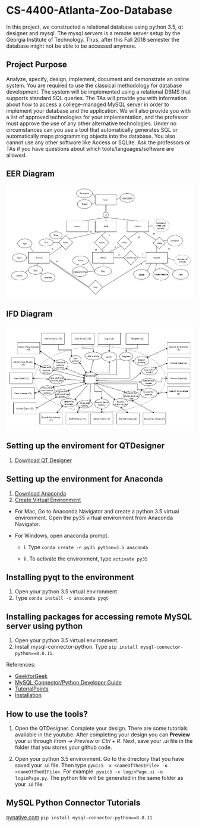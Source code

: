 # CS-4400-Atlanta-Zoo-Database
In this project, we constructed a relational database using python 3.5, qt designer and mysql. The mysql servers is a remote server setup by the Georgia Institute of Technology. Thus, after this Fall 2018 semester the database might not be able to be accessed anymore.

## Project Purpose  
Analyze, specify, design, implement, document and demonstrate an online system. You are required to use the classical methodology for database development. The system will be implemented using a relational DBMS that supports standard SQL queries. The TAs will provide you with information about how to access a college-managed MySQL server in order to implement your database and the application. We will also provide you with a list of approved technologies for your implementation, and the professor must approve the use of any other alternative technologies. Under no circumstances can you use a tool that automatically generates SQL or automatically maps programming objects into the database. You also cannot use any other software like Access or SQLite. Ask the professors or TAs if you have questions about which tools/languages/software are allowed. 

## EER Diagram
![alt text](/images/EER_Diagram.png?raw=true "EER Diagram")

## IFD Diagram
![alt text](/images/IFD_Diagram.png?raw=true "IFD Diagram")

## Setting up the enviroment for QTDesigner
1. [Download QT Designer](https://build-system.fman.io/qt-designer-download)

## Setting up the environment for Anaconda
1. [Download Anaconda](https://www.anaconda.com/download/)
2. [Create Virtual Environment](https://uoa-eresearch.github.io/eresearch-cookbook/recipe/2014/11/20/conda/)

- For Mac, Go to Anaconda Navigator and create a python 3.5 virtual environment. Open the py35 virtual environment from Anaconda Navigator.

- For Windows, open anaconda prompt. 

  - i. Type `conda create -n py35 python=3.5 anaconda`

  - ii. To activate the environment, type `activate py35`

## Installing pyqt to the environment
1. Open your python 3.5 virtual environment.
2. Type `conda install -c anaconda pyqt`

## Installing packages for accessing remote MySQL server using python
1. Open your python 3.5 virtual environment.
2. Install mysql-connector-python. Type `pip install mysql-connector-python==8.0.11`.

References: 
+ [GeekforGeek](https://www.geeksforgeeks.org/mysqldb-connection-python/)
+ [MySQL Connector/Python Developer Guide](https://downloads.mysql.com/docs/connector-python-en.a4.pdf)
+ [TutorialPoints](https://www.tutorialspoint.com/python/python_database_access.htm)
+ [Installation](https://pynative.com/install-mysql-connector-python/)

## How to use the tools?
1. Open the QTDesigner. Complete your design. There are some tutorials available in the youtube. After completing your design you can __Preview__ your ui through *From -> Preview* or *Ctrl + R*. Next, save your .ui file in the folder that you stores your github code.

2. Open your python 3.5 environment. Go to the directory that you have saved your .ui file. Then type `pyuic5 -x <nameOfTheUIFile> -o <nameOfTheUIFile>`. For example. `pyuic5 -x loginPage.ui -o loginPage.py`. The python file will be generated in the same folder as your .ui file.

## MySQL Python Connector Tutorials
[pynative.com](https://pynative.com/python-mysql-execute-parameterized-query-using-prepared-statement/)
`pip install mysql-connector-python==8.0.11`

